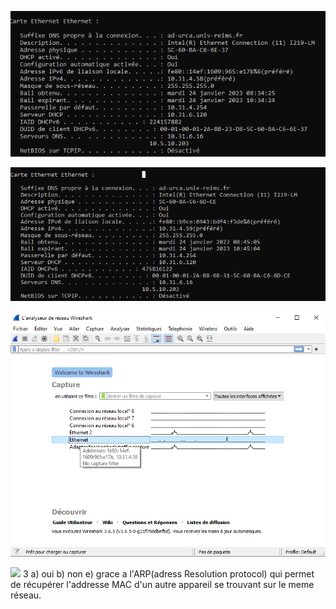 
![](img/../../img/TD2/img1a.png)

![](img/../../img/TD2/img1bVoisin.PNG)

![](img/../../img/TD2/img2a.png)

![](img/../../img/TD2/)
3
a) oui
b) non
e) grace a l'ARP(adress Resolution protocol) qui permet de récupérer l'addresse MAC d'un autre appareil se trouvant sur le meme réseau.